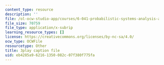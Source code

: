 ```yaml
---
content_type: resource
description: ''
file: /ol-ocw-studio-app/courses/6-041-probabilistic-systems-analysis-and-applied-probability-fall-2010/eb4285a962161350082c07f380f775fa_HIMxdWDLEK8.srt
file_size: 70759
file_type: application/x-subrip
learning_resource_types: []
license: https://creativecommons.org/licenses/by-nc-sa/4.0/
ocw_type: OCWFile
resourcetype: Other
title: 3play caption file
uid: eb4285a9-6216-1350-082c-07f380f775fa
---
```

